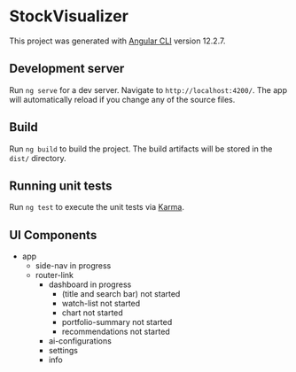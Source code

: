 # StockVisualizer

This project was generated with [Angular CLI](https://github.com/angular/angular-cli) version 12.2.7.

## Development server

Run `ng serve` for a dev server. Navigate to `http://localhost:4200/`. The app will automatically reload if you change any of the source files.

## Build

Run `ng build` to build the project. The build artifacts will be stored in the `dist/` directory.

## Running unit tests

Run `ng test` to execute the unit tests via [Karma](https://karma-runner.github.io).

## UI Components
* app
    * side-nav                              in progress
    * router-link               
        * dashboard                         in progress
            * (title and search bar)        not started
            * watch-list                    not started
            * chart                         not started
            * portfolio-summary             not started
            * recommendations               not started
        * ai-configurations
        * settings
        * info

